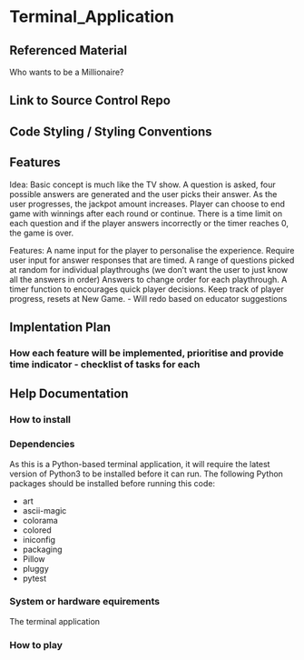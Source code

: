 # Terminal_Application

## Referenced Material

Who wants to be a Millionaire?
## Link to Source Control Repo


## Code Styling / Styling Conventions

## Features

Idea: 
Basic concept is much like the TV show. A question is asked, four possible answers are generated and the user picks their answer. As the user progresses, the jackpot amount increases. Player can choose to end game with winnings after each round or continue. There is a time limit on each question and if the player answers incorrectly or the timer reaches 0, the game is over. 

Features:
A name input for the player to personalise the experience.
Require user input for answer responses that are timed.
A range of questions picked at random for individual playthroughs (we don’t want the user to just know all the answers in order)
Answers to change order for each playthrough.
A timer function to encourages quick player decisions.
Keep track of player progress, resets at New Game. - Will redo based on educator suggestions

## Implentation Plan

### How each feature will be implemented, prioritise and provide time indicator - checklist of tasks for each

## Help Documentation

### How to install
 
### Dependencies
As this is a Python-based terminal application, it will require the latest version of Python3 to be installed before it can run.
The following Python packages should be installed before running this code:
- art
- ascii-magic
- colorama
- colored
- iniconfig
- packaging
- Pillow
- pluggy
- pytest
### System or hardware equirements
The terminal application
### How to play








